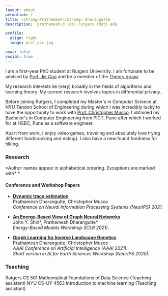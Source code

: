 ```yaml
---
layout: about
permalink: /
title: <strong>Prathamesh</strong> Dharangutte
description:  prathamesh.d (at) rutgers (dot) edu

profile:
  align: right
  image: prof_pic.jpg

news: false
social: true
---
```


I am a first-year PhD student at Rutgers University. I am fortunate to be advised by [Prof. Jie Gao](https://sites.rutgers.edu/jie-gao/about/) and be a member of the [Theory group](https://theory.cs.rutgers.edu/).

My research interests lie (very) broadly in the fields of algorithms and learning theory. My current research involves topics in differential privacy.

Before joining Rutgers, I completed my Master's in Computer Science at NYU Tandon School of Engineering during which I was incredibly lucky to have the opportunity to work with [Prof. Christopher Musco](https://www.chrismusco.com/). I obtained my Bachelor's in Computer Engineering from PICT, Pune after which I worked for at HSBC, Pune as a software engineer.

Apart from work, I enjoy video games, traveling and absolutely love trying different food(cooking and eating). I also have a new found fondness for hiking.

<h3>Research</h3>
*Author names appear in alphabetical ordering. Exceptions are marked with* *.   <br/>


<h4>Conference and Workshop Papers</h4>

+ [**Dynamic trace estimation**](https://prathameshtd.github.io/assets/pdf/dynamic_trace.pdf) <br/>
Prathamesh Dharangutte, Christopher Musco <br/>
*Conference on Neural Information Processing Systems (NeurIPS) 2021.* <br/>

+ [**An Energy-Based View of Graph Neural Networks**](https://arxiv.org/abs/2104.13492) <br/>
John Y. Shin\*, Prathamesh Dharangutte\*  <br/>
*Energy-Based Models Workshop (ICLR 2021).* <br/>


+ [**Graph Learning for Inverse Landscape Genetics**](https://arxiv.org/abs/2006.12334) <br/>
Prathamesh Dharangutte, Christopher Musco <br/>
*AAAI Conference on Artificial Intelligence (AAAI 2021).* <br/>
*Short version in AI for Earth Sciences Workshop (NeurIPS 2020).*<br/>


<h3>Teaching</h3>
Rutgers CS 501 Mathematical Foundations of Data Science (Teaching assistant)     
NYU CS-UY 4563 Introduction to machine learning (Teaching assistant)
